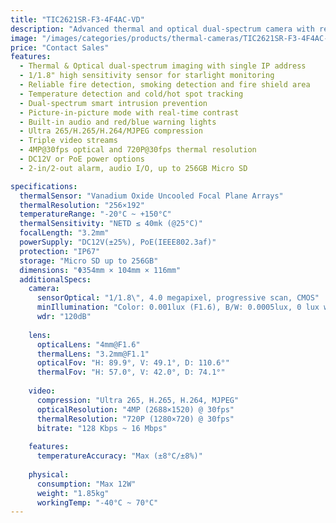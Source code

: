 ```yaml
---
title: "TIC2621SR-F3-4F4AC-VD"
description: "Advanced thermal and optical dual-spectrum camera with reliable fire detection, temperature monitoring, and smart intrusion prevention capabilities. Features dual video output with single IP address and high sensitivity 1/1.8\" sensor for superior starlight monitoring."
image: "/images/categories/products/thermal-cameras/TIC2621SR-F3-4F4AC-VD.png"
price: "Contact Sales"
features:
  - Thermal & Optical dual-spectrum imaging with single IP address
  - 1/1.8" high sensitivity sensor for starlight monitoring
  - Reliable fire detection, smoking detection and fire shield area
  - Temperature detection and cold/hot spot tracking
  - Dual-spectrum smart intrusion prevention
  - Picture-in-picture mode with real-time contrast
  - Built-in audio and red/blue warning lights
  - Ultra 265/H.265/H.264/MJPEG compression
  - Triple video streams
  - 4MP@30fps optical and 720P@30fps thermal resolution
  - DC12V or PoE power options
  - 2-in/2-out alarm, audio I/O, up to 256GB Micro SD

specifications:
  thermalSensor: "Vanadium Oxide Uncooled Focal Plane Arrays"
  thermalResolution: "256×192"
  temperatureRange: "-20°C ~ +150°C"
  thermalSensitivity: "NETD ≤ 40mk (@25°C)"
  focalLength: "3.2mm"
  powerSupply: "DC12V(±25%), PoE(IEEE802.3af)"
  protection: "IP67"
  storage: "Micro SD up to 256GB"
  dimensions: "Φ354mm × 104mm × 116mm"
  additionalSpecs:
    camera:
      sensorOptical: "1/1.8\", 4.0 megapixel, progressive scan, CMOS"
      minIllumination: "Color: 0.001lux (F1.6), B/W: 0.0005lux, 0 lux with IR"
      wdr: "120dB"
    
    lens:
      opticalLens: "4mm@F1.6"
      thermalLens: "3.2mm@F1.1"
      opticalFov: "H: 89.9°, V: 49.1°, D: 110.6°"
      thermalFov: "H: 57.0°, V: 42.0°, D: 74.1°"
    
    video:
      compression: "Ultra 265, H.265, H.264, MJPEG"
      opticalResolution: "4MP (2688×1520) @ 30fps"
      thermalResolution: "720P (1280×720) @ 30fps"
      bitrate: "128 Kbps ~ 16 Mbps"
    
    features:
      temperatureAccuracy: "Max (±8°C/±8%)"
    
    physical:
      consumption: "Max 12W"
      weight: "1.85kg"
      workingTemp: "-40°C ~ 70°C"
---
```

